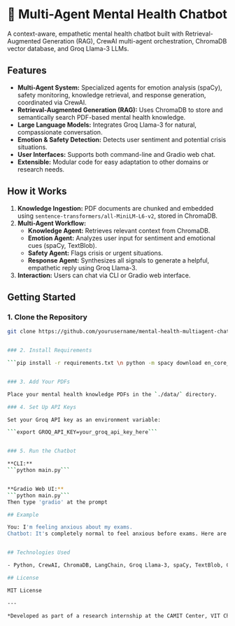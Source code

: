 # 🧠 Multi-Agent Mental Health Chatbot

A context-aware, empathetic mental health chatbot built with Retrieval-Augmented Generation (RAG), CrewAI multi-agent orchestration, ChromaDB vector database, and Groq Llama-3 LLMs.

## Features

- **Multi-Agent System:** Specialized agents for emotion analysis (spaCy), safety monitoring, knowledge retrieval, and response generation, coordinated via CrewAI.
- **Retrieval-Augmented Generation (RAG):** Uses ChromaDB to store and semantically search PDF-based mental health knowledge.
- **Large Language Models:** Integrates Groq Llama-3 for natural, compassionate conversation.
- **Emotion & Safety Detection:** Detects user sentiment and potential crisis situations.
- **User Interfaces:** Supports both command-line and Gradio web chat.
- **Extensible:** Modular code for easy adaptation to other domains or research needs.

## How it Works

1. **Knowledge Ingestion:** PDF documents are chunked and embedded using `sentence-transformers/all-MiniLM-L6-v2`, stored in ChromaDB.
2. **Multi-Agent Workflow:** 
   - **Knowledge Agent:** Retrieves relevant context from ChromaDB.
   - **Emotion Agent:** Analyzes user input for sentiment and emotional cues (spaCy, TextBlob).
   - **Safety Agent:** Flags crisis or urgent situations.
   - **Response Agent:** Synthesizes all signals to generate a helpful, empathetic reply using Groq Llama-3.
3. **Interaction:** Users can chat via CLI or Gradio web interface.

## Getting Started

### 1. Clone the Repository

```bash
git clone https://github.com/yourusername/mental-health-multiagent-chatbot.git \n cd mental-health-multiagent-chatbot```


### 2. Install Requirements

```pip install -r requirements.txt \n python -m spacy download en_core_web_sm```


### 3. Add Your PDFs

Place your mental health knowledge PDFs in the `./data/` directory.

### 4. Set Up API Keys

Set your Groq API key as an environment variable:

```export GROQ_API_KEY=your_groq_api_key_here```


### 5. Run the Chatbot

**CLI:**
```python main.py```


**Gradio Web UI:**
```python main.py```
Then type 'gradio' at the prompt

## Example

You: I'm feeling anxious about my exams.
Chatbot: It's completely normal to feel anxious before exams. Here are some strategies...


## Technologies Used

- Python, CrewAI, ChromaDB, LangChain, Groq Llama-3, spaCy, TextBlob, Gradio

## License

MIT License

---

*Developed as part of a research internship at the CAMIT Center, VIT Chennai.*
